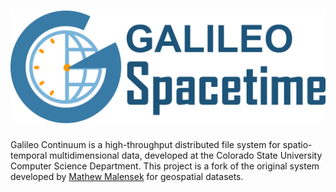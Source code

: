 [![Galileo Continuum](docs/galileo-spacetime.png)](http://galileo.cs.colostate.edu/)
=======

Galileo Continuum is a high-throughput distributed file system for spatio-temporal multidimensional data, developed at the Colorado State University Computer Science Department. This project is a fork of the original system developed by [Mathew Malensek](https://github.com/malensek/galileo) for geospatial datasets.
